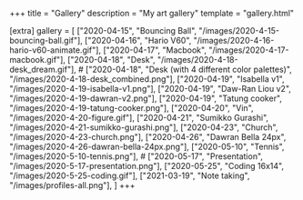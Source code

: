 +++
title = "Gallery"
description = "My art gallery"
template = "gallery.html"

[extra]
gallery = [
    ["2020-04-15", "Bouncing Ball", "/images/2020-4-15-bouncing-ball.gif"],
    ["2020-04-16", "Hario V60", "/images/2020-4-16-hario-v60-animate.gif"],
    ["2020-04-17", "Macbook", "/images/2020-4-17-macbook.gif"],
    ["2020-04-18", "Desk", "/images/2020-4-18-desk_dream.gif"],
    # ["2020-04-18", "Desk (with 4 different color palettes)", "/images/2020-4-18-desk_combined.png"],
    ["2020-04-19", "Isabella v1", "/images/2020-4-19-isabella-v1.png"],
    ["2020-04-19", "Daw-Ran Liou v2", "/images/2020-4-19-dawran-v2.png"],
    ["2020-04-19", "Tatung cooker", "/images/2020-4-19-tatung-cooker.png"],
    ["2020-04-20", "Vin", "/images/2020-4-20-figure.gif"],
    ["2020-04-21", "Sumikko Gurashi", "/images/2020-4-21-sumikko-gurashi.png"],
    ["2020-04-23", "Church", "/images/2020-4-23-church.png"],
    ["2020-04-26", "Dawran Bella 24px", "/images/2020-4-26-dawran-bella-24px.png"],
    ["2020-05-10", "Tennis", "/images/2020-5-10-tennis.png"],
    # ["2020-05-17", "Presentation", "/images/2020-5-17-presentation.png"],
    ["2020-05-25", "Coding 16x14", "/images/2020-5-25-coding.gif"],
    ["2021-03-19", "Note taking", "/images/profiles-all.png"],
]
+++
